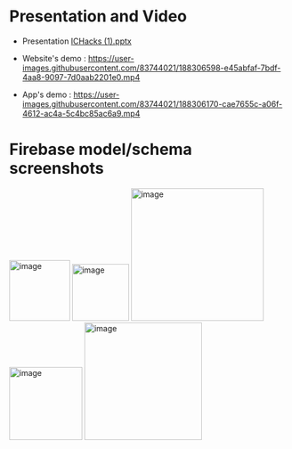 # Presentation and Video

  - Presentation [ICHacks (1).pptx](https://github.com/IC-Hack-Sanakaris/Presentation-and-Video/files/9484380/ICHacks.1.pptx)

  - Website's demo :  https://user-images.githubusercontent.com/83744021/188306598-e45abfaf-7bdf-4aa8-9097-7d0aab2201e0.mp4


  - App's demo :    https://user-images.githubusercontent.com/83744021/188306170-cae7655c-a06f-4612-ac4a-5c4bc85ac6a9.mp4

# Firebase model/schema screenshots
<img width="109" alt="image" src="https://user-images.githubusercontent.com/83744021/188306919-45b5ee5d-ddd0-4524-ad15-1901ebca1aee.png">
<img width="102" alt="image" src="https://user-images.githubusercontent.com/83744021/188306931-e62a34da-1aa4-4da4-8ea8-cbf41ae5eea6.png">
<img width="238" alt="image" src="https://user-images.githubusercontent.com/83744021/188306946-c192e197-31f6-491f-b51e-a463a3f95254.png">
<img width="131" alt="image" src="https://user-images.githubusercontent.com/83744021/188306970-f415fcb4-963f-4d05-9cee-df4711e440c8.png">
<img width="211" alt="image" src="https://user-images.githubusercontent.com/83744021/188306984-e58afb6a-aac9-4e02-94d5-c48f19452b1e.png">
